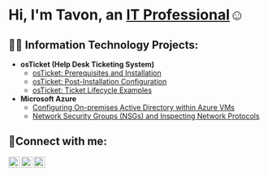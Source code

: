 <h1>Hi, I'm Tavon, an <a href="https://www.linkedin.com/in/tavon-benberry-54a9bb168">IT Professional</a>☺</h1>

<h2>👨‍💻 Information Technology Projects:</h2>

- <b>osTicket (Help Desk Ticketing System)</b>
  - [osTicket: Prerequisites and Installation](https://github.com/tbenberry21/osticket-prereqs)
  - [osTicket: Post-Installation Configuration](https://github.com/tbenberry21/post-install-config)
  - [osTicket: Ticket Lifecycle Examples](https://github.com/tbenberry21/ticket-lifecycle)
- <b>Microsoft Azure</b>
  - [Configuring On-premises Active Directory within Azure VMs](https://github.com/tbenberry21/configure-ad)
  - [Network Security Groups (NSGs) and Inspecting Network Protocols](https://github.com/tbenberry21/azure-network-protocols)

<h2>🤳Connect with me:</h2>

[<img align="left" alt="Josh | Twitter" width="22px" src="https://cdn.jsdelivr.net/npm/simple-icons@v3/icons/twitter.svg" />][twitter]
[<img align="left" alt="Josh | LinkedIn" width="22px" src="https://cdn.jsdelivr.net/npm/simple-icons@v3/icons/linkedin.svg" />][linkedin]
[<img align="left" alt="Josh | Instagram" width="22px" src="https://cdn.jsdelivr.net/npm/simple-icons@v3/icons/instagram.svg" />][instagram]

[twitter]: https://twitter.com/Josh
[instagram]: https://www.instagram.com/Josh
[linkedin]: https://linkedin.com/in/Josh
